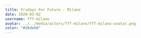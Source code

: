 ```yaml
---
title: Fridays For Future - Milano
date: 2020-03-02
username: fff-milano
avatar: ../../media/actors/fff-milano/fff-milano-avatar.png
color: "#26deb0"
---
```

